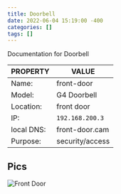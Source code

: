 ```yaml
---
title: Doorbell
date: 2022-06-04 15:19:00 -400
categories: []
tags: []
---
```


Documentation for Doorbell

| PROPERTY   | VALUE           |
| ---------- | --------------- |
| Name:      | front-door      |
| Model:     | G4 Doorbell     |
| Location:  | front door      |
| IP:        | `192.168.200.3` |
| local DNS: | front-door.cam  |
| Purpose:   | security/access |

## Pics

![Front Door](/assets/front_door_cam.jpg)
